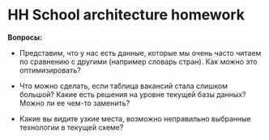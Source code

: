 # HH School architecture homework

__Вопросы:__

* Представим, что у нас есть данные, которые мы очень часто читаем по сравнению с другими (например словарь стран). Как можно это оптимизировать?

* Что можно сделать, если таблица вакансий стала слишком большой? Какие есть решения на уровне текущей базы данных? Можно ли ее чем-то заменить?

* Какие вы видите узкие места, возможно неправильно выбранные технологии в текущей схеме?
